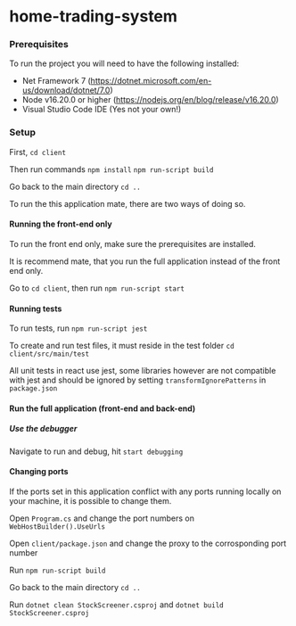 # home-trading-system



### Prerequisites

To run the project you will need to have the following installed:

* Net Framework 7 (https://dotnet.microsoft.com/en-us/download/dotnet/7.0)
* Node v16.20.0 or higher (https://nodejs.org/en/blog/release/v16.20.0)
* Visual Studio Code IDE (Yes not your own!)

### Setup

First, `cd client`

Then run commands `npm install` `npm run-script build`

Go back to the main directory `cd ..`



To run the this application mate, there are two ways of doing so.

#### Running the front-end only

To run the front end only, make sure the prerequisites are installed.

It is recommend mate, that you run the full application instead of the front end only.

Go to `cd client`, then run `npm run-script start`

#### Running tests

To run tests, run `npm run-script jest`

To create and run test files, it must reside in the test folder `cd client/src/main/test`

All unit tests in react use jest, some libraries however are not compatible with jest and 
should be ignored by setting `transformIgnorePatterns` in `package.json`

#### Run the full application (front-end and back-end)

##### Use the debugger

Navigate to run and debug, hit `start debugging`



#### Changing ports

If the ports set in this application conflict with any ports running locally on your machine, 
it is possible to change them.

Open `Program.cs` and change the port numbers on `WebHostBuilder().UseUrls`

Open `client/package.json` and change the proxy to the corrosponding port number

Run `npm run-script build`

Go back to the main directory `cd ..`

Run `dotnet clean StockScreener.csproj` and `dotnet build StockScreener.csproj`


